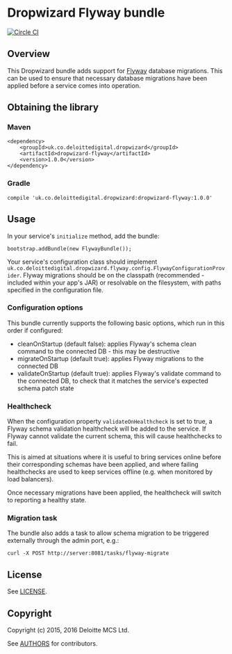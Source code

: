 # Dropwizard Flyway bundle

[![Circle CI](https://circleci.com/gh/DeloitteDigitalUK/dropwizard-flyway.svg?style=svg)](https://circleci.com/gh/DeloitteDigitalUK/dropwizard-flyway)

## Overview

This Dropwizard bundle adds support for [Flyway](https://flywaydb.org/) database migrations. This can be used to ensure
that necessary database migrations have been applied before a service comes into operation.

## Obtaining the library

### Maven

    <dependency>
        <groupId>uk.co.deloittedigital.dropwizard</groupId>
        <artifactId>dropwizard-flyway</artifactId>
        <version>1.0.0</version>
    </dependency>

### Gradle

    compile 'uk.co.deloittedigital.dropwizard:dropwizard-flyway:1.0.0'

## Usage

In your service's `initialize` method, add the bundle:

    bootstrap.addBundle(new FlywayBundle());

Your service's configuration class should implement
`uk.co.deloittedigital.dropwizard.flyway.config.FlywayConfigurationProvider`. Flyway migrations should be on the classpath
(recommended - included within your app's JAR) or resolvable on the filesystem, with paths specified in the configuration
file.

### Configuration options

This bundle currently supports the following basic options, which run in this order if configured:

* cleanOnStartup (default false): applies Flyway's schema clean command to the connected DB - this may be destructive
* migrateOnStartup (default true): applies Flyway migrations to the connected DB
* validateOnStartup (default true): applies Flyway's validate command to the connected DB, to check that it matches the service's expected schema patch state

### Healthcheck

When the configuration property `validateOnHealthcheck` is set to true, a Flyway schema validation healthcheck will be 
added to the service. If Flyway cannot validate the current schema, this will cause healthchecks to fail.

This is aimed at situations where it is useful to bring services online before their corresponding schemas have been 
applied, and where failing healthchecks are used to keep services offline (e.g. when monitored by load balancers).

Once necessary migrations have been applied, the healthcheck will switch to reporting a healthy state.

### Migration task

The bundle also adds a task to allow schema migration to be triggered externally through the admin port, e.g.:

    curl -X POST http://server:8081/tasks/flyway-migrate

## License

See [LICENSE](LICENSE.txt).

## Copyright

Copyright (c) 2015, 2016 Deloitte MCS Ltd.

See [AUTHORS](AUTHORS.txt) for contributors.